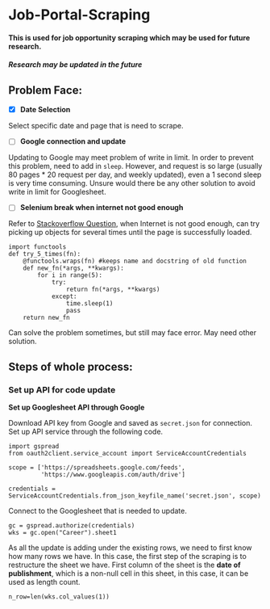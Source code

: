 # Job-Portal-Scraping
#### This is used for job opportunity scraping which may be used for future research.
##### Research may be updated in the future

## Problem Face:
- [x] **Date Selection**

Select specific date and page that is need to scrape.

- [ ] **Google connection and update**

Updating to Google may meet problem of write in limit. In order to prevent this problem, need to add in `sleep`. However, and request is so large (usually 80 pages * 20 request per day, and weekly updated), even a 1 second sleep is very time consuming.
Unsure would there be any other solution to avoid write in limit for Googlesheet.

- [ ] **Selenium break when internet not good enough**

Refer to [Stackoverflow Question](https://stackoverflow.com/questions/4766556/repeat-python-function-call-on-exception), when Internet is not good enough, can try picking up objects for several times until the page is successfully loaded.
```
import functools
def try_5_times(fn):
    @functools.wraps(fn) #keeps name and docstring of old function
    def new_fn(*args, **kwargs):
        for i in range(5):
            try:
                return fn(*args, **kwargs)
            except:
                time.sleep(1)
                pass
    return new_fn
```
Can solve the problem sometimes, but still may face error.
May need other solution.


## Steps of whole process:
### Set up API for code update
**Set up Googlesheet API through Google**

Download API key from Google and saved as `secret.json` for connection. Set up API service through the following code.
```
import gspread
from oauth2client.service_account import ServiceAccountCredentials

scope = ['https://spreadsheets.google.com/feeds',
         'https://www.googleapis.com/auth/drive']

credentials = ServiceAccountCredentials.from_json_keyfile_name('secret.json', scope)
```
Connect to the Googlesheet that is needed to update.
```
gc = gspread.authorize(credentials)
wks = gc.open("Career").sheet1
```
As all the update is adding under the existing rows, we need to first know how many rows we have. In this case, the first step of the scraping is to restructure the sheet we have. First column of the sheet is the **date of publishment**, which is a non-null cell in this sheet, in this case, it can be used as length count.
```
n_row=len(wks.col_values(1))
```
